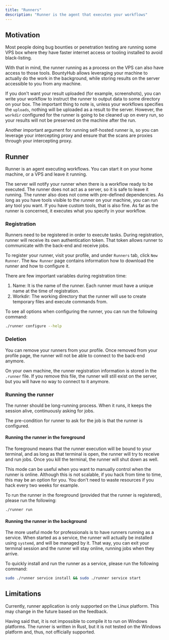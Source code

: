 ```yaml
---
title: "Runners"
description: "Runner is the agent that executes your workflows"
---
```


## Motivation

Most people doing bug bounties or penetration testing are running some VPS box where they have faster internet access or tooling installed
to avoid black-listing.

With that in mind, the runner running as a process on the VPS can also have access to those tools. BountyHub allows leveraging your machine to actually do the work in the background, while storing results on the server accessible to you from any machine.

If you don't want your result uploaded (for example, screenshots), you can write your workflow to instruct the runner to output data to some directory on your box.
The important thing to note is, unless your workflows specifies the `uploads`, nothing will be uploaded as a result to the server. However, the `workdir` configured for the runner is going to be cleaned up on every run, so your results will not be preserved on the machine after the run.

Another important argument for running self-hosted runner is, so you can leverage your intercepting proxy and ensure that the scans are proxies through your intercepting proxy.

## Runner

Runner is an agent executing workflows. You can start it on your home machine, or a VPS and leave it running.

The server will notify your runner when there is a workflow ready to be executed. The runner does not act as a server,
so it is safe to leave it running. The runner also does not come with pre-defined dependencies. As long as you have tools visible to the runner on your machine, you can run any tool you want. If you have custom tools, that is also fine. As far as the runner is concerned, it executes what you specify in your workflow.

### Registration

Runners need to be registered in order to execute tasks. During registration, runner will receive its own authentication token. That token allows runner to communicate with the back-end and receive jobs.

To register your runner, visit your profile, and under `Runners` tab, click `New Runner`. The `New Runner` page
contains information how to download the runner and how to configure it.

There are few important variables during registration time:
1. Name: It is the name of the runner. Each runner must have a unique name at the time of registration.
2. Workdir: The working directory that the runner will use to create temporary files and execute commands from.

To see all options when configuring the runner, you can run the following command:

```bash
./runner configure --help
```

### Deletion

You can remove your runners from your profile. Once removed from your profile page, the runner will not be able to connect to the back-end anymore. 

On your own machine, the runner registration information is stored in the `.runner` file. If you remove this file, the runner will still exist on the server, but you will have no way to connect to it anymore.

### Running the runner

The runner should be long-running process. When it runs, it keeps the session alive, continuously asking for jobs.

The pre-condition for runner to ask for the job is that the runner is configured.

#### Running the runner in the foreground

The foreground means that the runner execution will be bound to your terminal, and as long as that terminal is open, the runner will try to receive and run jobs. Once you kill the terminal, the runner will shut down as well.

This mode can be useful when you want to manually control when the runner is online. Although this is not scalable, if you hack from time to time, this may be an option for you. You don't need to waste resources if you hack every two weeks for example.

To run the runner in the foreground (provided that the runner is registered), please run the following:

```bash
./runner run
```

#### Running the runner in the background

The more useful mode for professionals is to have runners running as a service. When started as a service, the runner will actually be installed using `systemd`, and will be managed by it. That way, you can exit your terminal session and the runner will stay online, running jobs when they arrive. 

To quickly install and run the runner as a service, please run the following command:

```bash
sudo ./runner service install && sudo ./runner service start
```
## Limitations

Currently, runner application is only supported on the Linux platform. This may change in the future based on the feedback.

Having said that, it is not impossible to compile it to run on Windows platforms. The runner is written in Rust, but it is not
tested on the Windows platform and, thus, not officially supported.

